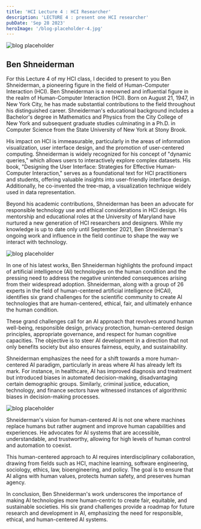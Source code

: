 ```yaml
---
title: 'HCI Lecture 4 : HCI Researcher'
description: 'LECTURE 4 : present one HCI researcher'
pubDate: 'Sep 28 2023'
heroImage: '/blog-placeholder-4.jpg'
---
```


![blog placeholder](/Ben.jpg)

## Ben Shneiderman

For this Lecture 4 of my HCI class, I decided to present to you Ben Shneiderman, a pioneering figure in the field of Human-Computer Interaction (HCI). Ben Shneiderman is a renowned and influential figure in the realm of Human-Computer Interaction (HCI). Born on August 21, 1947, in New York City, he has made substantial contributions to the field throughout his distinguished career. Shneiderman's educational background includes a Bachelor's degree in Mathematics and Physics from the City College of New York and subsequent graduate studies culminating in a Ph.D. in Computer Science from the State University of New York at Stony Brook.

His impact on HCI is immeasurable, particularly in the areas of information visualization, user interface design, and the promotion of user-centered computing. Shneiderman is widely recognized for his concept of "dynamic queries," which allows users to interactively explore complex datasets. His book, "Designing the User Interface: Strategies for Effective Human-Computer Interaction," serves as a foundational text for HCI practitioners and students, offering valuable insights into user-friendly interface design. Additionally, he co-invented the tree-map, a visualization technique widely used in data representation.

Beyond his academic contributions, Shneiderman has been an advocate for responsible technology use and ethical considerations in HCI design. His mentorship and educational roles at the University of Maryland have nurtured a new generation of HCI researchers and designers. While my knowledge is up to date only until September 2021, Ben Shneiderman's ongoing work and influence in the field continue to shape the way we interact with technology.

![blog placeholder](/HCI.jpg)

In one of his latest works, Ben Shneiderman highlights the profound impact of artificial intelligence (AI) technologies on the human condition and the pressing need to address the negative unintended consequences arising from their widespread adoption. Shneiderman, along with a group of 26 experts in the field of human-centered artificial intelligence (HCAI), identifies six grand challenges for the scientific community to create AI technologies that are human-centered, ethical, fair, and ultimately enhance the human condition.

These grand challenges call for an AI approach that revolves around human well-being, responsible design, privacy protection, human-centered design principles, appropriate governance, and respect for human cognitive capacities. The objective is to steer AI development in a direction that not only benefits society but also ensures fairness, equity, and sustainability.

Shneiderman emphasizes the need for a shift towards a more human-centered AI paradigm, particularly in areas where AI has already left its mark. For instance, in healthcare, AI has improved diagnosis and treatment but introduced biases in automated decision-making, disadvantaging certain demographic groups. Similarly, criminal justice, education, technology, and finance sectors have witnessed instances of algorithmic biases in decision-making processes.

![blog placeholder](/AI.jpg)

Shneiderman's vision for human-centered AI is not one where machines replace humans but rather augment and improve human capabilities and experiences. He advocates for AI systems that are accessible, understandable, and trustworthy, allowing for high levels of human control and automation to coexist.

This human-centered approach to AI requires interdisciplinary collaboration, drawing from fields such as HCI, machine learning, software engineering, sociology, ethics, law, bioengineering, and policy. The goal is to ensure that AI aligns with human values, protects human safety, and preserves human agency.

In conclusion, Ben Shneiderman's work underscores the importance of making AI technologies more human-centric to create fair, equitable, and sustainable societies. His six grand challenges provide a roadmap for future research and development in AI, emphasizing the need for responsible, ethical, and human-centered AI systems.
